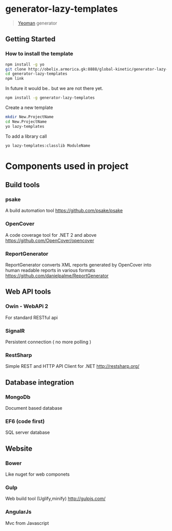 # generator-lazy-templates

> [Yeoman](http://yeoman.io) generator


## Getting Started

### How to install the template

```bash
npm install -g yo
git clone http://obelix.armorica.gk:8888/global-kinetic/generator-lazy-templates.git
cd generator-lazy-templates
npm link
```
In future it would be.. but we are not there yet.
```bash
npm install -g generator-lazy-templates
```

Create a new template

```bash
mkdir New.ProjectName
cd New.ProjectName
yo lazy-templates
```
To add a library call
```bash
yo lazy-templates:classlib ModuleName
```
# Components used in project
## Build tools
### psake
A build automation tool https://github.com/psake/psake
### OpenCover
A code coverage tool for .NET 2 and above https://github.com/OpenCover/opencover
### ReportGenerator
ReportGenerator converts XML reports generated by OpenCover into human readable reports in various formats  https://github.com/danielpalme/ReportGenerator

## Web API tools

### Owin - WebAPi 2
For standard RESTful api
### SignalR
Persistent connection ( no more polling )
### RestSharp
Simple REST and HTTP API Client for .NET http://restsharp.org/


## Database integration

### MongoDb
Document based database
### EF6 (code first)
SQL server database



## Website
### Bower
Like nuget for web componets
### Gulp
Web build tool (Uglify,minify) http://gulpjs.com/
### AngularJs
Mvc from Javascript




